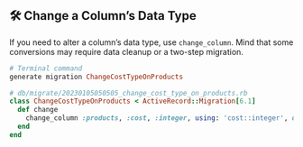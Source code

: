 ## 🛠️ Change a Column’s Data Type

If you need to alter a column’s data type, use `change_column`. Mind that some conversions may require data cleanup or a two-step migration.

```ruby
# Terminal command
generate migration ChangeCostTypeOnProducts

# db/migrate/20230105050505_change_cost_type_on_products.rb
class ChangeCostTypeOnProducts < ActiveRecord::Migration[6.1]
  def change
    change_column :products, :cost, :integer, using: 'cost::integer', default: 0
  end
end
```